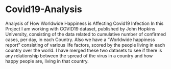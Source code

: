 # Covid19-Analysis
Analysis of How Worldwide Happiness is Affecting Covid19 Infection
In this Project I am working with COVID19 dataset, published by John Hopkins University, consisting of the data related to cumulative number of confirmed cases, per day, in each Country. 
Also we have a “Worldwide happiness report” consisting of various life factors, scored by the people living in each country over the world. 
I have merged these two datasets to see if there is any relationship between the spread of  the virus in a country and how happy people are, living in that country.
